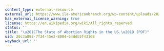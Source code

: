 ```yaml
---
content_type: external-resource
external_url: https://www.ila-americanbranch.org/wp-content/uploads/2022/10/Intl-J-Gynecology-Obste-2022-Davis-The-state-of-abortion-rights-in-the-US.pdf
has_external_license_warning: true
license: https://en.wikipedia.org/wiki/All_rights_reserved
status: ''
title: "\u201CThe State of Abortion Rights in the US.\u201D (PDF)"
uid: 20c3a892-7f34-45e2-8004-64ddb5f43168
wayback_url: ''
---
```

